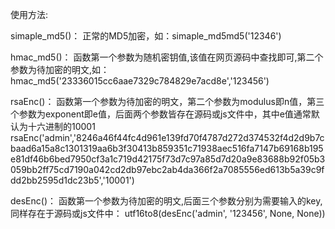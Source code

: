 使用方法:

simaple_md5()：
正常的MD5加密，如：simaple_md5md5('12346')

hmac_md5()：
函数第一个参数为随机密钥值,该值在网页源码中查找即可,第二个参数为待加密的明文,如：
hmac_md5('23336015cc6aae7329c784829e7acd8e','123456')

rsaEnc()：
函数第一个参数为待加密的明文，第二个参数为modulus即n值，第三个参数为exponent即e值，后面两个参数皆存在源码或js文件中，其中e值通常默认为十六进制的10001
rsaEnc('admin','8246a46f44fc4d961e139fd70f4787d272d374532f4d2d9b7cbaad6a15a8c1301319aa6b3f30413b859351c71938aec516fa7147b69168b195e81df46b6bed7950cf3a1c719d42175f73d7c97a85d7d20a9e83688b92f05b3059bb2ff75cd7190a042cd2db97ebc2ab4da366f2a7085556ed613b5a39c9fdd2bb2595d1dc23b5','10001')

desEnc()：
函数第一个参数为待加密的明文,后面三个参数分别为需要输入的key,同样存在于源码或js文件中：
utf16to8(desEnc('admin', '123456', None, None))
